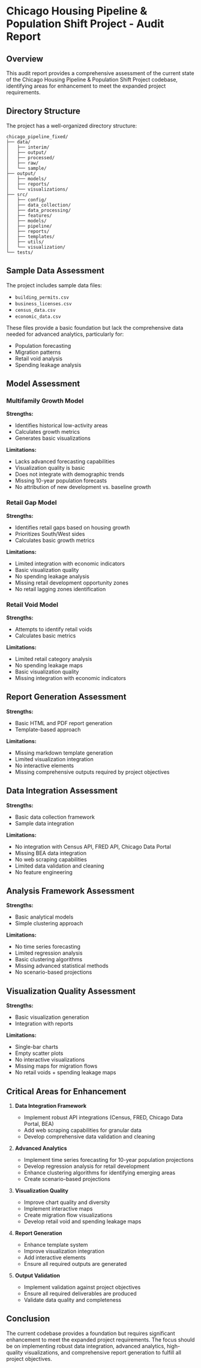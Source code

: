 # Chicago Housing Pipeline & Population Shift Project - Audit Report

## Overview

This audit report provides a comprehensive assessment of the current state of the Chicago Housing Pipeline & Population Shift Project codebase, identifying areas for enhancement to meet the expanded project requirements.

## Directory Structure

The project has a well-organized directory structure:

```
chicago_pipeline_fixed/
├── data/
│   ├── interim/
│   ├── output/
│   ├── processed/
│   ├── raw/
│   └── sample/
├── output/
│   ├── models/
│   ├── reports/
│   └── visualizations/
├── src/
│   ├── config/
│   ├── data_collection/
│   ├── data_processing/
│   ├── features/
│   ├── models/
│   ├── pipeline/
│   ├── reports/
│   ├── templates/
│   ├── utils/
│   └── visualization/
└── tests/
```

## Sample Data Assessment

The project includes sample data files:
- `building_permits.csv`
- `business_licenses.csv`
- `census_data.csv`
- `economic_data.csv`

These files provide a basic foundation but lack the comprehensive data needed for advanced analytics, particularly for:
- Population forecasting
- Migration patterns
- Retail void analysis
- Spending leakage analysis

## Model Assessment

### Multifamily Growth Model

**Strengths:**
- Identifies historical low-activity areas
- Calculates growth metrics
- Generates basic visualizations

**Limitations:**
- Lacks advanced forecasting capabilities
- Visualization quality is basic
- Does not integrate with demographic trends
- Missing 10-year population forecasts
- No attribution of new development vs. baseline growth

### Retail Gap Model

**Strengths:**
- Identifies retail gaps based on housing growth
- Prioritizes South/West sides
- Calculates basic growth metrics

**Limitations:**
- Limited integration with economic indicators
- Basic visualization quality
- No spending leakage analysis
- Missing retail development opportunity zones
- No retail lagging zones identification

### Retail Void Model

**Strengths:**
- Attempts to identify retail voids
- Calculates basic metrics

**Limitations:**
- Limited retail category analysis
- No spending leakage maps
- Basic visualization quality
- Missing integration with economic indicators

## Report Generation Assessment

**Strengths:**
- Basic HTML and PDF report generation
- Template-based approach

**Limitations:**
- Missing markdown template generation
- Limited visualization integration
- No interactive elements
- Missing comprehensive outputs required by project objectives

## Data Integration Assessment

**Strengths:**
- Basic data collection framework
- Sample data integration

**Limitations:**
- No integration with Census API, FRED API, Chicago Data Portal
- Missing BEA data integration
- No web scraping capabilities
- Limited data validation and cleaning
- No feature engineering

## Analysis Framework Assessment

**Strengths:**
- Basic analytical models
- Simple clustering approach

**Limitations:**
- No time series forecasting
- Limited regression analysis
- Basic clustering algorithms
- Missing advanced statistical methods
- No scenario-based projections

## Visualization Quality Assessment

**Strengths:**
- Basic visualization generation
- Integration with reports

**Limitations:**
- Single-bar charts
- Empty scatter plots
- No interactive visualizations
- Missing maps for migration flows
- No retail voids + spending leakage maps

## Critical Areas for Enhancement

1. **Data Integration Framework**
   - Implement robust API integrations (Census, FRED, Chicago Data Portal, BEA)
   - Add web scraping capabilities for granular data
   - Develop comprehensive data validation and cleaning

2. **Advanced Analytics**
   - Implement time series forecasting for 10-year population projections
   - Develop regression analysis for retail development
   - Enhance clustering algorithms for identifying emerging areas
   - Create scenario-based projections

3. **Visualization Quality**
   - Improve chart quality and diversity
   - Implement interactive maps
   - Create migration flow visualizations
   - Develop retail void and spending leakage maps

4. **Report Generation**
   - Enhance template system
   - Improve visualization integration
   - Add interactive elements
   - Ensure all required outputs are generated

5. **Output Validation**
   - Implement validation against project objectives
   - Ensure all required deliverables are produced
   - Validate data quality and completeness

## Conclusion

The current codebase provides a foundation but requires significant enhancement to meet the expanded project requirements. The focus should be on implementing robust data integration, advanced analytics, high-quality visualizations, and comprehensive report generation to fulfill all project objectives.
